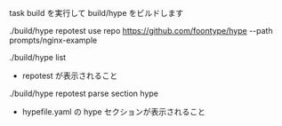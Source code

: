 task build を実行して build/hype をビルドします

./build/hype repotest use repo https://github.com/foontype/hype --path prompts/nginx-example

./build/hype list
  * repotest が表示されること

./build/hype repotest parse section hype
  * hypefile.yaml の hype セクションが表示されること
